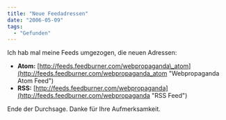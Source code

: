 ```yaml
---
title: "Neue Feedadressen"
date: "2006-05-09"
tags:
  - "Gefunden"
---
```


Ich hab mal meine Feeds umgezogen, die neuen Adressen:

- **Atom:** [http://feeds.feedburner.com/webpropaganda\_atom](http://feeds.feedburner.com/webpropaganda_atom "Webpropaganda Atom Feed")
- **RSS:** [http://feeds.feedburner.com/webpropaganda](http://feeds.feedburner.com/webpropaganda "RSS Feed")

Ende der Durchsage. Danke für Ihre Aufmerksamkeit.
